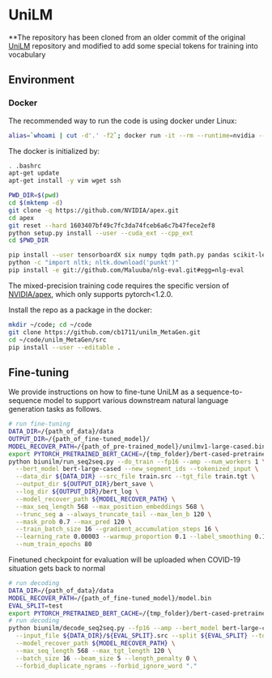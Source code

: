 # UniLM
**The repository has been cloned from an older commit of the original [UniLM](https://github.com/microsoft/unilm) repository and modified to add some special tokens for training into vocabulary 

## Environment

### Docker

The recommended way to run the code is using docker under Linux:
```bash
alias=`whoami | cut -d'.' -f2`; docker run -it --rm --runtime=nvidia --ipc=host --privileged -v /home/${alias}:/home/${alias} pytorch/pytorch:1.1.0-cuda10.0-cudnn7.5-devel bash
```

The docker is initialized by:
```bash
. .bashrc
apt-get update
apt-get install -y vim wget ssh

PWD_DIR=$(pwd)
cd $(mktemp -d)
git clone -q https://github.com/NVIDIA/apex.git
cd apex
git reset --hard 1603407bf49c7fc3da74fceb6a6c7b47fece2ef8
python setup.py install --user --cuda_ext --cpp_ext
cd $PWD_DIR

pip install --user tensorboardX six numpy tqdm path.py pandas scikit-learn lmdb pyarrow py-lz4framed methodtools py-rouge pyrouge nltk
python -c "import nltk; nltk.download('punkt')"
pip install -e git://github.com/Maluuba/nlg-eval.git#egg=nlg-eval
```
The mixed-precision training code requires the specific version of [NVIDIA/apex](https://github.com/NVIDIA/apex/tree/1603407bf49c7fc3da74fceb6a6c7b47fece2ef8), which only supports pytorch<1.2.0.

Install the repo as a package in the docker:
```bash
mkdir ~/code; cd ~/code
git clone https://github.com/cb1711/unilm_MetaGen.git
cd ~/code/unilm_MetaGen/src
pip install --user --editable .
```


## Fine-tuning
We provide instructions on how to fine-tune UniLM as a sequence-to-sequence model to support various downstream natural language generation tasks as follows. 

```bash
# run fine-tuning
DATA_DIR=/{path_of_data}/data
OUTPUT_DIR=/{path_of_fine-tuned_model}/
MODEL_RECOVER_PATH=/{path_of_pre-trained_model}/unilmv1-large-cased.bin
export PYTORCH_PRETRAINED_BERT_CACHE=/{tmp_folder}/bert-cased-pretrained-cache
python biunilm/run_seq2seq.py --do_train --fp16 --amp --num_workers 1 \
  --bert_model bert-large-cased --new_segment_ids --tokenized_input \
  --data_dir ${DATA_DIR} --src_file train.src --tgt_file train.tgt \
  --output_dir ${OUTPUT_DIR}/bert_save \
  --log_dir ${OUTPUT_DIR}/bert_log \
  --model_recover_path ${MODEL_RECOVER_PATH} \
  --max_seq_length 568 --max_position_embeddings 568 \
  --trunc_seg a --always_truncate_tail --max_len_b 120 \
  --mask_prob 0.7 --max_pred 120 \
  --train_batch_size 16 --gradient_accumulation_steps 16 \
  --learning_rate 0.00003 --warmup_proportion 0.1 --label_smoothing 0.1 \
  --num_train_epochs 80
```
Finetuned checkpoint for evaluation will be uploaded when COVID-19 situation gets back to normal

```bash
# run decoding
DATA_DIR=/{path_of_data}/data
MODEL_RECOVER_PATH=/{path_of_fine-tuned_model}/model.bin
EVAL_SPLIT=test
export PYTORCH_PRETRAINED_BERT_CACHE=/{tmp_folder}/bert-cased-pretrained-cache
# run decoding
python biunilm/decode_seq2seq.py --fp16 --amp --bert_model bert-large-cased --new_segment_ids --mode s2s --need_score_traces \
  --input_file ${DATA_DIR}/${EVAL_SPLIT}.src --split ${EVAL_SPLIT} --tokenized_input \
  --model_recover_path ${MODEL_RECOVER_PATH} \
  --max_seq_length 568 --max_tgt_length 120 \
  --batch_size 16 --beam_size 5 --length_penalty 0 \
  --forbid_duplicate_ngrams --forbid_ignore_word "."
